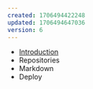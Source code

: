 ```yaml
---
created: 1706494422248
updated: 1706494647036
version: 6
---
```


- [Introduction](docs/2024-01-29-10-13-52-vm43.md)
- <span id="2024-01-29-10-15-16-6vfj">Repositories</span>
- <span id="2024-01-29-10-16-01-y7wx">Markdown</span>
- <span id="2024-01-29-10-17-22-71yz">Deploy</span>

